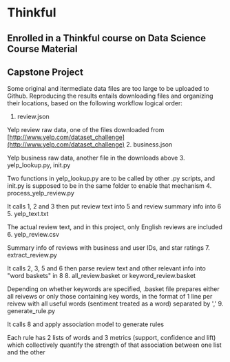# Thinkful
Enrolled in a Thinkful course on Data Science
Course Material
------
Capstone Project
------
Some original and itermediate data files are too large to be uploaded to Github. Reproducing the results entails downloading files and organizing their locations, based on the following workflow logical order: 

1. review.json

  Yelp review raw data, one of the files downloaded from [http://www.yelp.com/dataset_challenge](http://www.yelp.com/dataset_challenge)
2. business.json

  Yelp business raw data, another file in the downloads above
3. yelp_lookup.py, init.py

  Two functions in yelp_lookup.py are to be called by other .py scripts, and init.py is supposed to be in the same folder to enable that mechanism
4. process_yelp_review.py

  It calls 1, 2 and 3 then put review text into 5 and review summary info into 6
5. yelp_text.txt

  The actual review text, and in this project, only English reviews are included
6. yelp_review.csv

  Summary info of reviews with business and user IDs, and star ratings
7. extract_review.py

  It calls 2, 3, 5 and 6 then parse review text and other relevant info into "word baskets" in 8
8. all_review.basket or keyword_review.basket

  Depending on whether keywords are specified, .basket file prepares either all reivews or only those containing key words, in the format of 1 line per reivew with all useful words (sentiment treated as a word) separated by ','
9. generate_rule.py

  It calls 8 and apply association model to generate rules
  
  Each rule has 2 lists of words and 3 metrics (support, confidence and lift) which collectively quantify the strength of that association between one list and the other
